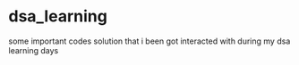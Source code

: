 # dsa_learning
some important codes solution that i been got interacted with during my dsa learning days
